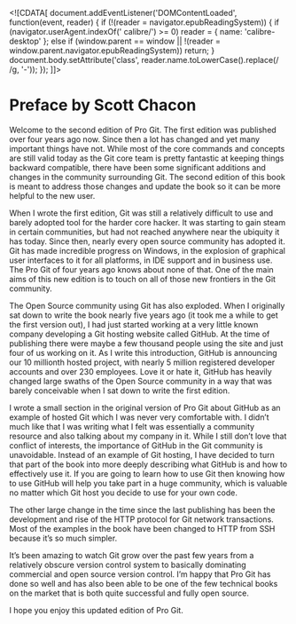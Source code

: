    <!\[CDATA\[ document.addEventListener('DOMContentLoaded', function(event, reader) { if (!(reader = navigator.epubReadingSystem)) { if (navigator.userAgent.indexOf(' calibre/') >= 0) reader = { name: 'calibre-desktop' }; else if (window.parent == window || !(reader = window.parent.navigator.epubReadingSystem)) return; } document.body.setAttribute('class', reader.name.toLowerCase().replace(/ /g, '-')); }); \]\]>

# Preface by Scott Chacon

Welcome to the second edition of Pro Git. The first edition was published over four years ago now. Since then a lot has changed and yet many important things have not. While most of the core commands and concepts are still valid today as the Git core team is pretty fantastic at keeping things backward compatible, there have been some significant additions and changes in the community surrounding Git. The second edition of this book is meant to address those changes and update the book so it can be more helpful to the new user.

When I wrote the first edition, Git was still a relatively difficult to use and barely adopted tool for the harder core hacker. It was starting to gain steam in certain communities, but had not reached anywhere near the ubiquity it has today. Since then, nearly every open source community has adopted it. Git has made incredible progress on Windows, in the explosion of graphical user interfaces to it for all platforms, in IDE support and in business use. The Pro Git of four years ago knows about none of that. One of the main aims of this new edition is to touch on all of those new frontiers in the Git community.

The Open Source community using Git has also exploded. When I originally sat down to write the book nearly five years ago (it took me a while to get the first version out), I had just started working at a very little known company developing a Git hosting website called GitHub. At the time of publishing there were maybe a few thousand people using the site and just four of us working on it. As I write this introduction, GitHub is announcing our 10 millionth hosted project, with nearly 5 million registered developer accounts and over 230 employees. Love it or hate it, GitHub has heavily changed large swaths of the Open Source community in a way that was barely conceivable when I sat down to write the first edition.

I wrote a small section in the original version of Pro Git about GitHub as an example of hosted Git which I was never very comfortable with. I didn’t much like that I was writing what I felt was essentially a community resource and also talking about my company in it. While I still don’t love that conflict of interests, the importance of GitHub in the Git community is unavoidable. Instead of an example of Git hosting, I have decided to turn that part of the book into more deeply describing what GitHub is and how to effectively use it. If you are going to learn how to use Git then knowing how to use GitHub will help you take part in a huge community, which is valuable no matter which Git host you decide to use for your own code.

The other large change in the time since the last publishing has been the development and rise of the HTTP protocol for Git network transactions. Most of the examples in the book have been changed to HTTP from SSH because it’s so much simpler.

It’s been amazing to watch Git grow over the past few years from a relatively obscure version control system to basically dominating commercial and open source version control. I’m happy that Pro Git has done so well and has also been able to be one of the few technical books on the market that is both quite successful and fully open source.

I hope you enjoy this updated edition of Pro Git.